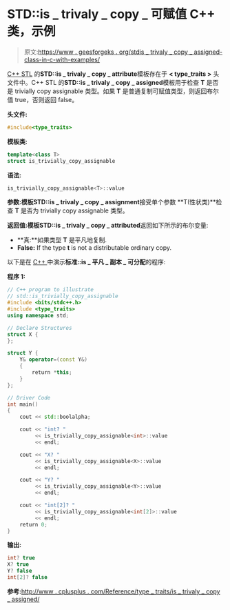 # STD::is _ trivaly _ copy _ 可赋值 C++ 类，示例

> 原文:[https://www . geesforgeks . org/stdis _ trivaly _ copy _ assigned-class-in-c-with-examples/](https://www.geeksforgeeks.org/stdis_trivially_copy_assignable-class-in-c-with-examples/)

[C++ STL](https://www.geeksforgeeks.org/the-c-standard-template-library-stl/) 的**STD::is _ trivaly _ copy _ attribute**模板存在于 **< type_traits >** 头文件中。C++ STL 的**STD::is _ trivaly _ copy _ assigned**模板用于检查 **T** 是否是 trivially copy assignable 类型。如果 **T** 是普通复制可赋值类型，则返回布尔值 true，否则返回 false。

**头文件:**

```cpp
#include<type_traits>

```

**模板类:**

```cpp
template<class T>
struct is_trivially_copy_assignable

```

**语法:**

```cpp
is_trivially_copy_assignable<T>::value

```

**参数:**模板**STD::is _ trivaly _ copy _ assignment**接受单个参数 **T(性状类)**检查 **T** 是否为 trivially copy assignable 类型。

**返回值:**模板**STD::is _ trivaly _ copy _ attributed**返回如下所示的布尔变量:

*   **真:**如果类型 **T** 是平凡地复制.
*   **False:** If the type **t** is not a distributable ordinary copy.

以下是在 [C++ ](https://www.geeksforgeeks.org/c-plus-plus/) 中演示**标准::is _ 平凡 _ 副本 _ 可分配**的程序:

**程序 1:**

```cpp
// C++ program to illustrate
// std::is_trivially_copy_assignable
#include <bits/stdc++.h>
#include <type_traits>
using namespace std;

// Declare Structures
struct X {
};

struct Y {
    Y& operator=(const Y&)
    {
        return *this;
    }
};

// Driver Code
int main()
{
    cout << std::boolalpha;

    cout << "int? "
         << is_trivially_copy_assignable<int>::value
         << endl;

    cout << "X? "
         << is_trivially_copy_assignable<X>::value
         << endl;

    cout << "Y? "
         << is_trivially_copy_assignable<Y>::value
         << endl;

    cout << "int[2]? "
         << is_trivially_copy_assignable<int[2]>::value
         << endl;
    return 0;
}
```

**输出:**

```cpp
int? true
X? true
Y? false
int[2]? false

```

**参考:**[http://www . cplusplus . com/Reference/type _ traits/is _ trivaly _ copy _ assigned/](http://www.cplusplus.com/reference/type_traits/is_trivially_copy_assignable/)